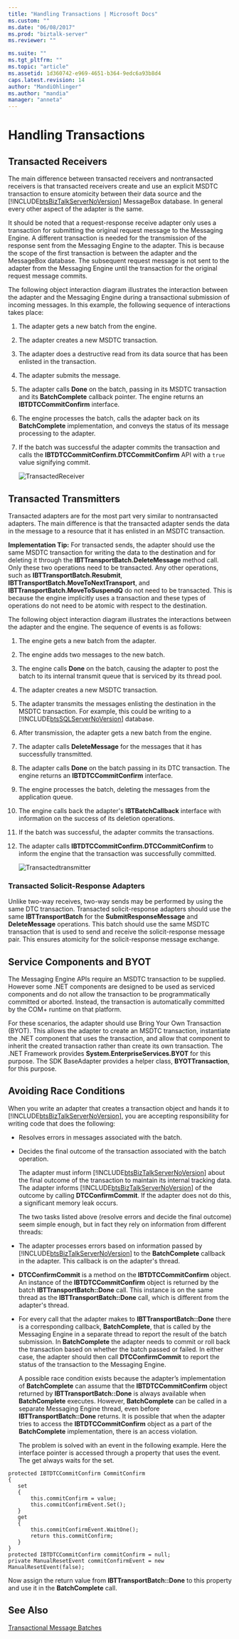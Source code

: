 ```yaml
---
title: "Handling Transactions | Microsoft Docs"
ms.custom: ""
ms.date: "06/08/2017"
ms.prod: "biztalk-server"
ms.reviewer: ""

ms.suite: ""
ms.tgt_pltfrm: ""
ms.topic: "article"
ms.assetid: 1d360742-e969-4651-b364-9edc6a93b8d4
caps.latest.revision: 14
author: "MandiOhlinger"
ms.author: "mandia"
manager: "anneta"
---
```

# Handling Transactions
## Transacted Receivers  
 The main difference between transacted receivers and nontransacted receivers is that transacted receivers create and use an explicit MSDTC transaction to ensure atomicity between their data source and the [!INCLUDE[btsBizTalkServerNoVersion](../includes/btsbiztalkservernoversion-md.md)] MessageBox database. In general every other aspect of the adapter is the same.  
  
 It should be noted that a request-response receive adapter only uses a transaction for submitting the original request message to the Messaging Engine. A different transaction is needed for the transmission of the response sent from the Messaging Engine to the adapter. This is because the scope of the first transaction is between the adapter and the MessageBox database. The subsequent request message is not sent to the adapter from the Messaging Engine until the transaction for the original request message commits.  
  
 The following object interaction diagram illustrates the interaction between the adapter and the Messaging Engine during a transactional submission of incoming messages. In this example, the following sequence of interactions takes place:  
  
1. The adapter gets a new batch from the engine.  
  
2. The adapter creates a new MSDTC transaction.  
  
3. The adapter does a destructive read from its data source that has been enlisted in the transaction.  
  
4. The adapter submits the message.  
  
5. The adapter calls **Done** on the batch, passing in its MSDTC transaction and its **BatchComplete** callback pointer. The engine returns an **IBTDTCCommitConfirm** interface.  
  
6. The engine processes the batch, calls the adapter back on its **BatchComplete** implementation, and conveys the status of its message processing to the adapter.  
  
7. If the batch was successful the adapter commits the transaction and calls the **IBTDTCCommitConfirm.DTCCommitConfirm** API with a `true` value signifying commit.  
  
   ![](../core/media/transactedreceiver.gif "TransactedReceiver")  
  
## Transacted Transmitters  
 Transacted adapters are for the most part very similar to nontransacted adapters. The main difference is that the transacted adapter sends the data in the message to a resource that it has enlisted in an MSDTC transaction.  
  
 **Implementation Tip:** For transacted sends, the adapter should use the same MSDTC transaction for writing the data to the destination and for deleting it through the **IBTTransportBatch.DeleteMessage** method call. Only these two operations need to be transacted. Any other operations, such as **IBTTransportBatch.Resubmit**, **IBTTransportBatch.MoveToNextTransport**, and **IBTTransportBatch.MoveToSuspendQ** do not need to be transacted. This is because the engine implicitly uses a transaction and these types of operations do not need to be atomic with respect to the destination.  
  
 The following object interaction diagram illustrates the interactions between the adapter and the engine. The sequence of events is as follows:  
  
1. The engine gets a new batch from the adapter.  
  
2. The engine adds two messages to the new batch.  
  
3. The engine calls **Done** on the batch, causing the adapter to post the batch to its internal transmit queue that is serviced by its thread pool.  
  
4. The adapter creates a new MSDTC transaction.  
  
5. The adapter transmits the messages enlisting the destination in the MSDTC transaction. For example, this could be writing to a [!INCLUDE[btsSQLServerNoVersion](../includes/btssqlservernoversion-md.md)] database.  
  
6. After transmission, the adapter gets a new batch from the engine.  
  
7. The adapter calls **DeleteMessage** for the messages that it has successfully transmitted.  
  
8. The adapter calls **Done** on the batch passing in its DTC transaction. The engine returns an **IBTDTCCommitConfirm** interface.  
  
9. The engine processes the batch, deleting the messages from the application queue.  
  
10. The engine calls back the adapter's **IBTBatchCallback** interface with information on the success of its deletion operations.  
  
11. If the batch was successful, the adapter commits the transactions.  
  
12. The adapter calls **IBTDTCCommitConfirm.DTCCommitConfirm** to inform the engine that the transaction was successfully committed.  
  
    ![](../core/media/transactedtransmitter.gif "Transactedtransmitter")  
  
### Transacted Solicit-Response Adapters  
 Unlike two-way receives, two-way sends may be performed by using the same DTC transaction. Transacted solicit-response adapters should use the same **IBTTransportBatch** for the **SubmitResponseMessage** and **DeleteMessage** operations. This batch should use the same MSDTC transaction that is used to send and receive the solicit-response message pair. This ensures atomicity for the solicit-response message exchange.  
  
## Service Components and BYOT  
 The Messaging Engine APIs require an MSDTC transaction to be supplied. However some .NET components are designed to be used as serviced components and do not allow the transaction to be programmatically committed or aborted. Instead, the transaction is automatically committed by the COM+ runtime on that platform.  
  
 For these scenarios, the adapter should use Bring Your Own Transaction (BYOT). This allows the adapter to create an MSDTC transaction, instantiate the .NET component that uses the transaction, and allow that component to inherit the created transaction rather than create its own transaction. The .NET Framework provides **System.EnterpriseServices.BYOT** for this purpose. The SDK BaseAdapter provides a helper class, **BYOTTransaction**, for this purpose.  
  
## Avoiding Race Conditions  
 When you write an adapter that creates a transaction object and hands it to [!INCLUDE[btsBizTalkServerNoVersion](../includes/btsbiztalkservernoversion-md.md)], you are accepting responsibility for writing code that does the following:  
  
- Resolves errors in messages associated with the batch.  
  
- Decides the final outcome of the transaction associated with the batch operation.  
  
  The adapter must inform [!INCLUDE[btsBizTalkServerNoVersion](../includes/btsbiztalkservernoversion-md.md)] about the final outcome of the transaction to maintain its internal tracking data. The adapter informs [!INCLUDE[btsBizTalkServerNoVersion](../includes/btsbiztalkservernoversion-md.md)] of the outcome by calling **DTCConfirmCommit**. If the adapter does not do this, a significant memory leak occurs.  
  
  The two tasks listed above (resolve errors and decide the final outcome) seem simple enough, but in fact they rely on information from different threads:  
  
- The adapter processes errors based on information passed by [!INCLUDE[btsBizTalkServerNoVersion](../includes/btsbiztalkservernoversion-md.md)] to the **BatchComplete** callback in the adapter. This callback is on the adapter's thread.  
  
- **DTCConfirmCommit** is a method on the **IBTDTCCommitConfirm** object. An instance of the **IBTDTCCommitConfirm** object is returned by the batch **IBTTransportBatch::Done** call. This instance is on the same thread as the **IBTTransportBatch::Done** call, which is different from the adapter's thread.  
  
- For every call that the adapter makes to **IBTTransportBatch::Done** there is a corresponding callback, **BatchComplete**, that is called by the Messaging Engine in a separate thread to report the result of the batch submission. In **BatchComplete** the adapter needs to commit or roll back the transaction based on whether the batch passed or failed. In either case, the adapter should then call **DTCConfirmCommit** to report the status of the transaction to the Messaging Engine.  
  
  A possible race condition exists because the adapter’s implementation of **BatchComplete** can assume that the **IBTDTCCommitConfirm** object returned by **IBTTransportBatch::Done** is always available when **BatchComplete** executes. However, **BatchComplete** can be called in a separate Messaging Engine thread, even before **IBTTransportBatch::Done** returns. It is possible that when the adapter tries to access the **IBTDTCCommitConfirm** object as a part of the **BatchComplete** implementation, there is an access violation.  
  
  The problem is solved with an event in the following example. Here the interface pointer is accessed through a property that uses the event. The get always waits for the set.  
  
```  
protected IBTDTCCommitConfirm CommitConfirm  
{  
   set  
   {  
       this.commitConfirm = value;  
       this.commitConfirmEvent.Set();  
   }  
   get  
   {  
       this.commitConfirmEvent.WaitOne();  
       return this.commitConfirm;  
   }  
}  
protected IBTDTCCommitConfirm commitConfirm = null;  
private ManualResetEvent commitConfirmEvent = new ManualResetEvent(false);  
```  
  
 Now assign the return value from **IBTTransportBatch::Done** to this property and use it in the **BatchComplete** call.  
  
## See Also  
 [Transactional Message Batches](../core/transactional-message-batches.md)